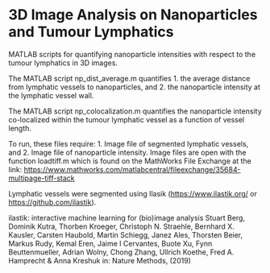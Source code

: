 # 3D Image Analysis on Nanoparticles and Tumour Lymphatics
MATLAB scripts for quantifying nanoparticle intensities with respect to the tumour lymphatics in 3D images.

The MATLAB script np_dist_average.m quantifies 1. the average distance from lymphatic vessels to nanoparticles, and 2. the nanoparticle intensity at the lymphatic vessel wall. 

The MATLAB script np_colocalization.m quantifies the nanoparticle intensity co-localized within the tumour lymphatic vessel as a function of vessel length. 

To run, these files require: 1. Image file of segmented lymphatic vessels, and 2. Image file of nanoparticle intensity. Image files are open with the function loadtiff.m which is found on the MathWorks File Exchange at the link: https://www.mathworks.com/matlabcentral/fileexchange/35684-multipage-tiff-stack

Lymphatic vessels were segmented using Ilasik (https://www.ilastik.org/ or https://github.com/ilastik).

ilastik: interactive machine learning for (bio)image analysis Stuart Berg, Dominik Kutra, Thorben Kroeger, Christoph N. Straehle, Bernhard X. Kausler, Carsten Haubold, Martin Schiegg, Janez Ales, Thorsten Beier, Markus Rudy, Kemal Eren, Jaime I Cervantes, Buote Xu, Fynn Beuttenmueller, Adrian Wolny, Chong Zhang, Ullrich Koethe, Fred A. Hamprecht & Anna Kreshuk in: Nature Methods, (2019)
